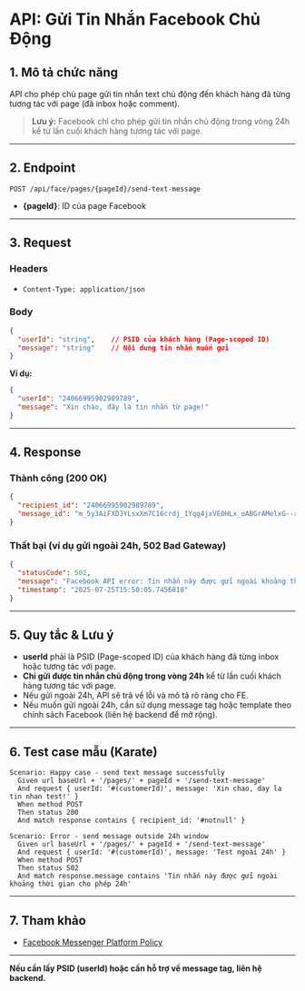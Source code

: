 # API: Gửi Tin Nhắn Facebook Chủ Động

## 1. Mô tả chức năng

API cho phép chủ page gửi tin nhắn text chủ động đến khách hàng đã từng tương tác với page (đã inbox hoặc comment).

> **Lưu ý:** Facebook chỉ cho phép gửi tin nhắn chủ động trong vòng 24h kể từ lần cuối khách hàng tương tác với page.

---

## 2. Endpoint

```
POST /api/face/pages/{pageId}/send-text-message
```

- **{pageId}**: ID của page Facebook

---

## 3. Request

### Headers
- `Content-Type: application/json`

### Body
```json
{
  "userId": "string",    // PSID của khách hàng (Page-scoped ID)
  "message": "string"    // Nội dung tin nhắn muốn gửi
}
```

**Ví dụ:**
```json
{
  "userId": "24066995902989789",
  "message": "Xin chào, đây là tin nhắn từ page!"
}
```

---

## 4. Response

### Thành công (200 OK)
```json
{
  "recipient_id": "24066995902989789",
  "message_id": "m_5y3AiFXDJYLsxXm7C16crdj_1Yqg4jxVE0HLx_oABGrAMelxG--rI20IWOKOwGezxiWOE3oDTSminm0VoDfOLQ"
}
```

### Thất bại (ví dụ gửi ngoài 24h, 502 Bad Gateway)
```json
{
  "statusCode": 502,
  "message": "Facebook API error: Tin nhắn này được gửi ngoài khoảng thời gian cho phép 24h. Xem chính sách: https://developers.facebook.com/docs/messenger-platform/policy-overview",
  "timestamp": "2025-07-25T15:50:05.7456818"
}
```

---

## 5. Quy tắc & Lưu ý

- **userId** phải là PSID (Page-scoped ID) của khách hàng đã từng inbox hoặc tương tác với page.
- **Chỉ gửi được tin nhắn chủ động trong vòng 24h** kể từ lần cuối khách hàng tương tác với page.
- Nếu gửi ngoài 24h, API sẽ trả về lỗi và mô tả rõ ràng cho FE.
- Nếu muốn gửi ngoài 24h, cần sử dụng message tag hoặc template theo chính sách Facebook (liên hệ backend để mở rộng).

---

## 6. Test case mẫu (Karate)

```gherkin
Scenario: Happy case - send text message successfully
  Given url baseUrl + '/pages/' + pageId + '/send-text-message'
  And request { userId: '#(customerId)', message: 'Xin chao, day la tin nhan test!' }
  When method POST
  Then status 200
  And match response contains { recipient_id: '#notnull' }

Scenario: Error - send message outside 24h window
  Given url baseUrl + '/pages/' + pageId + '/send-text-message'
  And request { userId: '#(customerId)', message: 'Test ngoài 24h' }
  When method POST
  Then status 502
  And match response.message contains 'Tin nhắn này được gửi ngoài khoảng thời gian cho phép 24h'
```

---

## 7. Tham khảo

- [Facebook Messenger Platform Policy](https://developers.facebook.com/docs/messenger-platform/policy-overview)

---

**Nếu cần lấy PSID (userId) hoặc cần hỗ trợ về message tag, liên hệ backend.** 